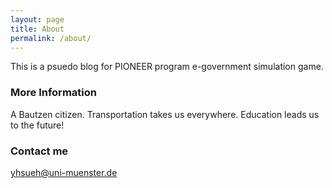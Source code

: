```yaml
---
layout: page
title: About
permalink: /about/
---
```


This is a psuedo blog for PIONEER program e-government simulation game. 

### More Information

A Bautzen citizen. 
Transportation takes us everywhere. 
Education leads us to the future!  

### Contact me

[yhsueh@uni-muenster.de](mailto:yhsueh@uni-muenster.de)
